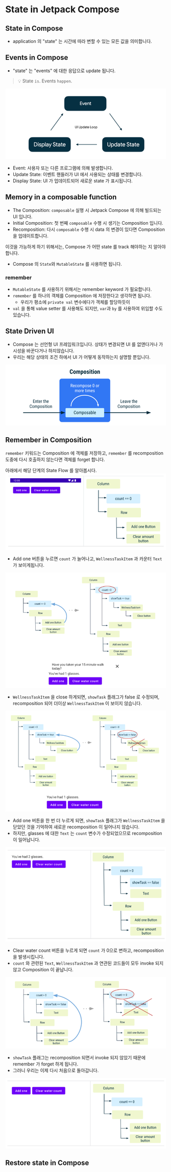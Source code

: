 # State in Jetpack Compose

## State in Compose

- application 의 "state" 는 시간에 따라 변할 수 있는 모든 값을 의미합니다.

## Events in Compose

- "state" 는 "events" 에 대한 응답으로 update 됩니다.

> 💡 State `is`. Events `happen`.

![Figure.1](assets/state_in_jetpack_compose_1.png)

- Event: 사용자 또는 다른 프로그램에 의해 발생합니다.
- Update State: 이벤트 핸들러가 UI 에서 사용되는 상태를 변경합니다.
- Display State: UI 가 업데이트되어 새로운 state 가 표시됩니다.

## Memory in a composable function

- The Composition: `composable` 실행 시 Jetpack Compose 에 의해 빌드되는 UI 입니다.
- Initial Composition: 첫 번째 `composable` 수행 시 생기는 Composition 입니다.
- Recomposition: 다시 `composable` 수행 시 data 의 변경이 있다면 Composition 을 업데이트합니다.

이것을 가능하게 하기 위해서는, Compose 가 어떤 state 를 track 해야하는 지 알아야합니다.

- Compose 의 `State`와 `MutableState` 를 사용하면 됩니다.

### remember

- `MutableState` 를 사용하기 위해서는 remember keyword 가 필요합니다.
- `remember` 를 하나의 객체를 Composition 에 저장한다고 생각하면 됩니다.
    - 우리가 평소에 `private val` 변수에다가 객체를 할당하듯이
- `val` 을 통해 value setter 를 사용해도 되지만, `var`과 `by` 를 사용하여 위임할 수도 있습니다.

## State Driven UI

- Compose 는 선언형 UI 프레임워크입니다. 상태가 변경되면 UI 를 없앤다거나 가시성을 바꾼다거나 하지않습니다.
- 우리는 해당 상태의 조건 하에서 UI 가 어떻게 동작하는지 설명할 뿐입니다.

![Figure.2](assets/state_in_jetpack_compose_2.png)

## Remember in Composition

`remember` 키워드는 Composition 에 객체를 저장하고,
`remember` 를 recomposition 도중에 다시 호출하지 않는다면 객체를 forget 합니다.

아래에서 해당 단계의 State Flow 를 알아봅시다.
![Figure.3](assets/state_in_jetpack_compose_3.png)

- Add one 버튼을 누르면 `count` 가 늘어나고, `WellnessTaskItem` 과 카운터 `Text` 가 보이게됩니다.

![Figure.4](assets/state_in_jetpack_compose_4.png)

- `WellnessTaskItem` 을 close 하게되면, `showTask` 플래그가 false 로 수정되며, recomposition 되어
  더이상 `WellnessTaskItem` 이 보이지 않습니다.

![Figure.5](assets/state_in_jetpack_compose_5.png)

- Add one 버튼을 한 번 더 누르게 되면, `showTask` 플래그가 `WellnessTaskItem` 을 닫았던 것을 기억하여 새로운 recomposition 이
  일어나지 않습니다.
- 하지만, glasses 에 대한 `Text` 는 `count` 변수가 수정되었으므로 recomposition 이 일어납니다.

![Figure.6](assets/state_in_jetpack_compose_6.png)

- Clear water count 버튼을 누르게 되면 `count` 가 0으로 변하고, recomposition 을 발생시킵니다.
- `count` 와 관련된 `Text`, `WellnessTaskItem` 과 연관된 코드들이 모두 invoke 되지 않고 Composition 이 끝납니다.

![Figure.7](assets/state_in_jetpack_compose_7.png)

- `showTask` 플래그는 recomposition 되면서 invoke 되지 않았기 때문에 remember 가 forget 하게 됩니다.
- 그러니 우리는 이제 다시 처음으로 돌아갑니다.

![Figure.8](assets/state_in_jetpack_compose_8.png)

## Restore state in Compose
